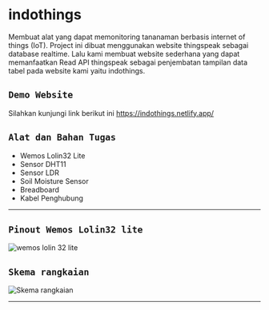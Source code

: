 # indothings

Membuat alat yang dapat memonitoring tananaman berbasis internet of things (IoT). Project ini dibuat menggunakan website thingspeak sebagai database realtime. Lalu kami membuat
website sederhana yang dapat memanfaatkan Read API thingspeak sebagai penjembatan tampilan data tabel pada website kami yaitu indothings.

## ```Demo Website```
Silahkan kunjungi link berikut ini https://indothings.netlify.app/

## ```Alat dan Bahan Tugas```
- Wemos Lolin32 Lite
- Sensor DHT11
- Sensor LDR
- Soil Moisture Sensor
- Breadboard
- Kabel Penghubung

---

## ```Pinout Wemos Lolin32 lite```
![wemos lolin 32 lite](https://user-images.githubusercontent.com/87508128/125993990-066af1c1-ebcd-46ac-955e-0694742dc66e.jpg)

## ```Skema rangkaian```
![Skema rangkaian](https://user-images.githubusercontent.com/87508128/125996173-76ce6b45-02cb-4601-9a37-9b84677fc835.png)

---
